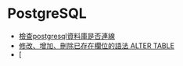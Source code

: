 # PostgreSQL

- [檢查postgresql資料庫是否連線](checkPGconnect.md)
- [修改、增加、刪除已存在欄位的語法 ALTER TABLE](alter_table.md)
- [
